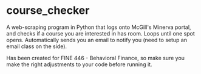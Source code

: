 # course_checker
A web-scraping program in Python that logs onto McGill's Minerva portal, and checks if a course you are interested in has room.
Loops until one spot opens.
Automatically sends you an email to notify you (need to setup an email class on the side).

Has been created for FINE 446 - Behavioral Finance, so make sure you make the right adjustments to your code before running it.

